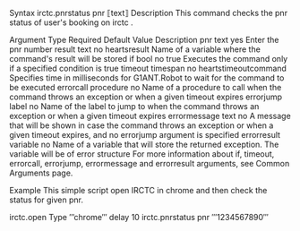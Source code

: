 Syntax
irctc.pnrstatus pnr ⟦text⟧
Description
This command checks the pnr status of user's booking on irctc .

Argument	Type	Required	Default Value	Description
pnr	text	yes		Enter the pnr number
result	text	no	heartsresult	Name of a variable where the command's result will be stored
if	bool	no	true	Executes the command only if a specified condition is true
timeout	timespan	no	heartstimeoutcommand	Specifies time in milliseconds for G1ANT.Robot to wait for the command to be executed
errorcall	procedure	no		Name of a procedure to call when the command throws an exception or when a given timeout expires
errorjump	label	no		Name of the label to jump to when the command throws an exception or when a given timeout expires
errormessage	text	no		A message that will be shown in case the command throws an exception or when a given timeout expires, and no errorjump argument is specified
errorresult	variable	no		Name of a variable that will store the returned exception. The variable will be of error structure
For more information about if, timeout, errorcall, errorjump, errormessage and errorresult arguments, see Common Arguments page.

Example
This simple script open IRCTC in chrome and then check the status for given pnr.

irctc.open Type ‴chrome‴ 
delay 10
irctc.pnrstatus pnr ‴1234567890‴ 

